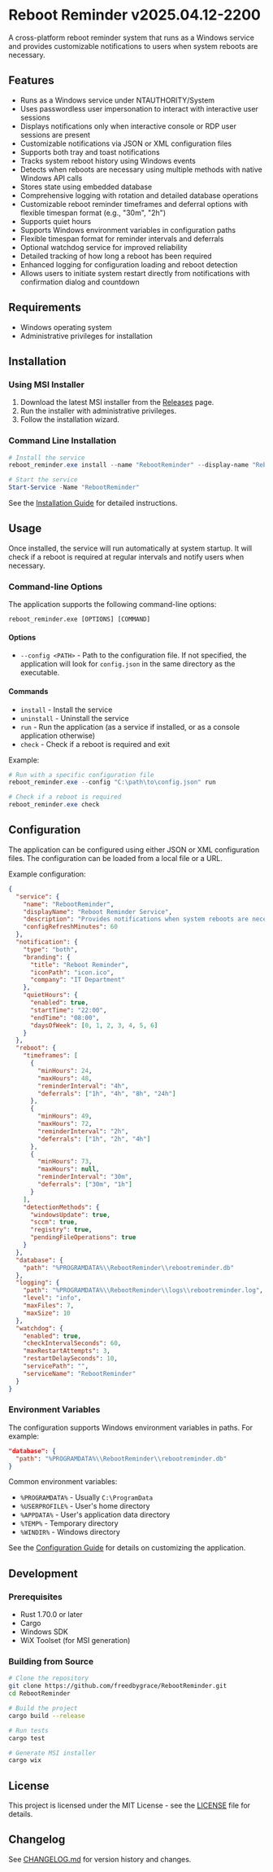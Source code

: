 # Reboot Reminder v2025.04.12-2200

A cross-platform reboot reminder system that runs as a Windows service and provides customizable notifications to users when system reboots are necessary.

## Features

- Runs as a Windows service under NTAUTHORITY/System
- Uses passwordless user impersonation to interact with interactive user sessions
- Displays notifications only when interactive console or RDP user sessions are present
- Customizable notifications via JSON or XML configuration files
- Supports both tray and toast notifications
- Tracks system reboot history using Windows events
- Detects when reboots are necessary using multiple methods with native Windows API calls
- Stores state using embedded database
- Comprehensive logging with rotation and detailed database operations
- Customizable reboot reminder timeframes and deferral options with flexible timespan format (e.g., "30m", "2h")
- Supports quiet hours
- Supports Windows environment variables in configuration paths
- Flexible timespan format for reminder intervals and deferrals
- Optional watchdog service for improved reliability
- Detailed tracking of how long a reboot has been required
- Enhanced logging for configuration loading and reboot detection
- Allows users to initiate system restart directly from notifications with confirmation dialog and countdown

## Requirements

- Windows operating system
- Administrative privileges for installation

## Installation

### Using MSI Installer

1. Download the latest MSI installer from the [Releases](https://github.com/freedbygrace/RebootReminder/releases) page.
2. Run the installer with administrative privileges.
3. Follow the installation wizard.

### Command Line Installation

```powershell
# Install the service
reboot_reminder.exe install --name "RebootReminder" --display-name "Reboot Reminder Service" --description "Provides notifications when system reboots are necessary"

# Start the service
Start-Service -Name "RebootReminder"
```

See the [Installation Guide](docs/INSTALLATION.md) for detailed instructions.

## Usage

Once installed, the service will run automatically at system startup. It will check if a reboot is required at regular intervals and notify users when necessary.

### Command-line Options

The application supports the following command-line options:

```
reboot_reminder.exe [OPTIONS] [COMMAND]
```

#### Options

- `--config <PATH>` - Path to the configuration file. If not specified, the application will look for `config.json` in the same directory as the executable.

#### Commands

- `install` - Install the service
- `uninstall` - Uninstall the service
- `run` - Run the application (as a service if installed, or as a console application otherwise)
- `check` - Check if a reboot is required and exit

Example:

```powershell
# Run with a specific configuration file
reboot_reminder.exe --config "C:\path\to\config.json" run

# Check if a reboot is required
reboot_reminder.exe check
```

## Configuration

The application can be configured using either JSON or XML configuration files. The configuration can be loaded from a local file or a URL.

Example configuration:

```json
{
  "service": {
    "name": "RebootReminder",
    "displayName": "Reboot Reminder Service",
    "description": "Provides notifications when system reboots are necessary",
    "configRefreshMinutes": 60
  },
  "notification": {
    "type": "both",
    "branding": {
      "title": "Reboot Reminder",
      "iconPath": "icon.ico",
      "company": "IT Department"
    },
    "quietHours": {
      "enabled": true,
      "startTime": "22:00",
      "endTime": "08:00",
      "daysOfWeek": [0, 1, 2, 3, 4, 5, 6]
    }
  },
  "reboot": {
    "timeframes": [
      {
        "minHours": 24,
        "maxHours": 48,
        "reminderInterval": "4h",
        "deferrals": ["1h", "4h", "8h", "24h"]
      },
      {
        "minHours": 49,
        "maxHours": 72,
        "reminderInterval": "2h",
        "deferrals": ["1h", "2h", "4h"]
      },
      {
        "minHours": 73,
        "maxHours": null,
        "reminderInterval": "30m",
        "deferrals": ["30m", "1h"]
      }
    ],
    "detectionMethods": {
      "windowsUpdate": true,
      "sccm": true,
      "registry": true,
      "pendingFileOperations": true
    }
  },
  "database": {
    "path": "%PROGRAMDATA%\\RebootReminder\\rebootreminder.db"
  },
  "logging": {
    "path": "%PROGRAMDATA%\\RebootReminder\\logs\\rebootreminder.log",
    "level": "info",
    "maxFiles": 7,
    "maxSize": 10
  },
  "watchdog": {
    "enabled": true,
    "checkIntervalSeconds": 60,
    "maxRestartAttempts": 3,
    "restartDelaySeconds": 10,
    "servicePath": "",
    "serviceName": "RebootReminder"
  }
}
```

### Environment Variables

The configuration supports Windows environment variables in paths. For example:

```json
"database": {
  "path": "%PROGRAMDATA%\\RebootReminder\\rebootreminder.db"
}
```

Common environment variables:

- `%PROGRAMDATA%` - Usually `C:\ProgramData`
- `%USERPROFILE%` - User's home directory
- `%APPDATA%` - User's application data directory
- `%TEMP%` - Temporary directory
- `%WINDIR%` - Windows directory

See the [Configuration Guide](docs/CONFIGURATION.md) for details on customizing the application.

## Development

### Prerequisites

- Rust 1.70.0 or later
- Cargo
- Windows SDK
- WiX Toolset (for MSI generation)

### Building from Source

```bash
# Clone the repository
git clone https://github.com/freedbygrace/RebootReminder.git
cd RebootReminder

# Build the project
cargo build --release

# Run tests
cargo test

# Generate MSI installer
cargo wix
```

## License

This project is licensed under the MIT License - see the [LICENSE](LICENSE) file for details.

## Changelog

See [CHANGELOG.md](CHANGELOG.md) for version history and changes.
